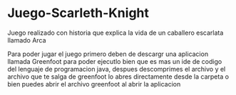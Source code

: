 # Juego-Scarleth-Knight
Juego realizado con historia que explica la vida de un caballero escarlata llamado Arca

Para poder jugar el juego primero deben de descargr una aplicacion llamada Greenfoot para poder ejecutlo bien  que es mas un ide de codigo del lenguaje de programacion
java, despues descomprimes el archivo y el archivo que te salga de greenfoot lo abres directamente desde la carpeta o bien puedes abrir el archivo greenfoot al abrir la aplicacion
